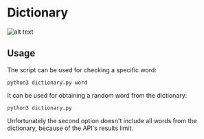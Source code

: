 # Dictionary

![alt text](https://github.com/proman3419/Scripts-and-tools/blob/master/dictionary/screenshot.png)

## Usage
The script can be used for checking a specific word:

```python3 dictionary.py word```

It can be used for obtaining a random word from the dictionary:

```python3 dictionary.py```

Unfortunately the second option doesn't include all words from the dictionary, because of the API's results limit.